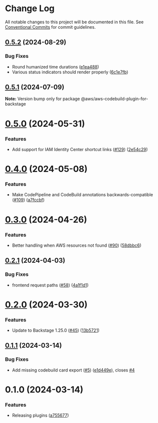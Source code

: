 # Change Log

All notable changes to this project will be documented in this file.
See [Conventional Commits](https://conventionalcommits.org) for commit guidelines.

## [0.5.2](https://github.com/awslabs/backstage-plugins-for-aws/compare/@aws/aws-codebuild-plugin-for-backstage@0.5.1...@aws/aws-codebuild-plugin-for-backstage@0.5.2) (2024-08-29)


### Bug Fixes

* Round humanized time durations ([e1ea488](https://github.com/awslabs/backstage-plugins-for-aws/commit/e1ea488ab11cc689b513b64a291b8543967fb960))
* Various status indicators should render properly ([6c1e7fb](https://github.com/awslabs/backstage-plugins-for-aws/commit/6c1e7fb3e78d92cd8d3c5390eed5438e353a8b23))





## [0.5.1](https://github.com/awslabs/backstage-plugins-for-aws/compare/@aws/aws-codebuild-plugin-for-backstage@0.5.0...@aws/aws-codebuild-plugin-for-backstage@0.5.1) (2024-07-09)

**Note:** Version bump only for package @aws/aws-codebuild-plugin-for-backstage





# [0.5.0](https://github.com/awslabs/backstage-plugins-for-aws/compare/@aws/aws-codebuild-plugin-for-backstage@0.4.0...@aws/aws-codebuild-plugin-for-backstage@0.5.0) (2024-05-31)


### Features

* Add support for IAM Identity Center shortcut links ([#129](https://github.com/awslabs/backstage-plugins-for-aws/issues/129)) ([2e54c29](https://github.com/awslabs/backstage-plugins-for-aws/commit/2e54c29fb25b42a3c77f9bec952a7e2c10ef9025))





# [0.4.0](https://github.com/awslabs/backstage-plugins-for-aws/compare/@aws/aws-codebuild-plugin-for-backstage@0.3.0...@aws/aws-codebuild-plugin-for-backstage@0.4.0) (2024-05-08)


### Features

* Make CodePipeline and CodeBuild annotations backwards-compatible ([#109](https://github.com/awslabs/backstage-plugins-for-aws/issues/109)) ([a7fccbf](https://github.com/awslabs/backstage-plugins-for-aws/commit/a7fccbff5d52e1a1c3820b57152cb77e6373672d))





# [0.3.0](https://github.com/awslabs/backstage-plugins-for-aws/compare/@aws/aws-codebuild-plugin-for-backstage@0.2.1...@aws/aws-codebuild-plugin-for-backstage@0.3.0) (2024-04-26)


### Features

* Better handling when AWS resources not found ([#90](https://github.com/awslabs/backstage-plugins-for-aws/issues/90)) ([58dbbc6](https://github.com/awslabs/backstage-plugins-for-aws/commit/58dbbc65add71bad25b4f6ad91b15b2bb49a15dd))





## [0.2.1](https://github.com/awslabs/backstage-plugins-for-aws/compare/@aws/aws-codebuild-plugin-for-backstage@0.2.0...@aws/aws-codebuild-plugin-for-backstage@0.2.1) (2024-04-03)


### Bug Fixes

* frontend request paths ([#58](https://github.com/awslabs/backstage-plugins-for-aws/issues/58)) ([4a1f1d1](https://github.com/awslabs/backstage-plugins-for-aws/commit/4a1f1d1d7bc3cba4e4f28730cd4e1b1da41a205c))





# [0.2.0](https://github.com/awslabs/backstage-plugins-for-aws/compare/@aws/aws-codebuild-plugin-for-backstage@0.1.1...@aws/aws-codebuild-plugin-for-backstage@0.2.0) (2024-03-30)


### Features

* Update to Backstage 1.25.0 ([#45](https://github.com/awslabs/backstage-plugins-for-aws/issues/45)) ([13b5721](https://github.com/awslabs/backstage-plugins-for-aws/commit/13b5721f176a898f7de7f483852732ee8014a1cc))





## [0.1.1](https://github.com/awslabs/backstage-plugins-for-aws/compare/@aws/aws-codebuild-plugin-for-backstage@0.1.0...@aws/aws-codebuild-plugin-for-backstage@0.1.1) (2024-03-14)

### Bug Fixes

- Add missing codebuild card export ([#5](https://github.com/awslabs/backstage-plugins-for-aws/issues/5)) ([e1d449e](https://github.com/awslabs/backstage-plugins-for-aws/commit/e1d449e40004dab5aa8498c2e1c7fcca53313e12)), closes [#4](https://github.com/awslabs/backstage-plugins-for-aws/issues/4)

# 0.1.0 (2024-03-14)

### Features

- Releasing plugins ([a755677](https://github.com/awslabs/backstage-plugins-for-aws/commit/a75567771e3cbafe2ef2814ad33b1cc54e9564e0))
